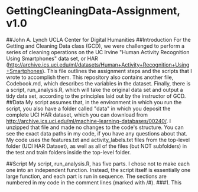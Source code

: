 # GettingCleaningData-Assignment, v1.0
##John A. Lynch
UCLA Center for Digital Humanities
##Introduction
For the Getting and Cleaning Data class (GCD), we were challenged to perform a series of cleaning operations on the UC Irvine "Human Activity Recognition Using Smartphones" data set, or HAR (http://archive.ics.uci.edu/ml/datasets/Human+Activity+Recognition+Using+Smartphones). This file outlines the assignment steps and the scripts that I wrote to accomplish them. This repository also contains another file, Codebook.md, which describes the variables in the dataset. Finally, there is a script, run_analysis.R, which will take the original data set and output a tidy data set, according to the principles laid out by the instructor of GCD.
##Data
My script assumes that, in the environment in which you run the script, you also have a folder called "data" in which you deposit the complete UCI HAR dataset, which you can download from http://archive.ics.uci.edu/ml/machine-learning-databases/00240/. I unzipped that file and made no changes to the code's structure. You can see the exact data paths in my code, if you have any questions about that. My code uses the features.txt and activity_labels.txt files from the top-level folder (UCI HAR Dataset), as well as all of the files (but NOT subfolders) in the test and train folders inside the top-level folder.

##Script
My script, run_analysis.R, has five parts. I chose not to make each one into an independent function. Instead, the script itself is essentially one large function, and each part is run in sequence. The sections are numbered in my code in the comment lines (marked with /#).
###1. This 

